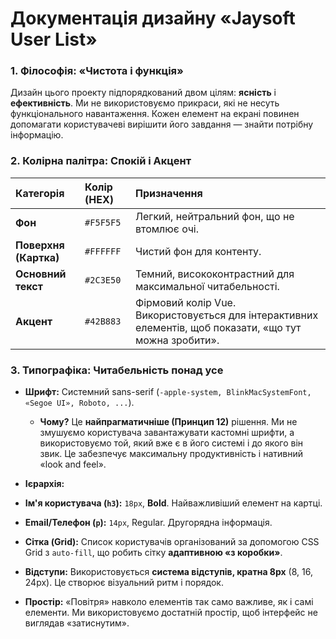 # Документація дизайну «Jaysoft User List»

### 1. Філософія: «Чистота і функція»

Дизайн цього проекту підпорядкований двом цілям: **ясність** і **ефективність**. Ми не використовуємо прикраси, які не несуть функціонального навантаження. Кожен елемент на екрані повинен допомагати користувачеві вирішити його завдання — знайти потрібну інформацію.

### 2. Колірна палітра: Спокій і Акцент

| Категорія | Колір (HEX) | Призначення |
|:---|:---|:---|
| **Фон** | `#F5F5F5` | Легкий, нейтральний фон, що не втомлює очі. |
| **Поверхня (Картка)**| `#FFFFFF` | Чистий фон для контенту. |
| **Основний текст** | `#2C3E50` | Темний, висококонтрастний для максимальної читабельності. |
| **Акцент** | `#42B883` | Фірмовий колір Vue. Використовується для інтерактивних елементів, щоб показати, «що тут можна зробити». |

### 3. Типографіка: Читабельність понад усе

*   **Шрифт:** Системний sans-serif (`-apple-system, BlinkMacSystemFont, «Segoe UI», Roboto, ...`).
    *   **Чому?** Це **найпрагматичніше (Принцип 12)** рішення. Ми не змушуємо користувача завантажувати кастомні шрифти, а використовуємо той, який вже є в його системі і до якого він звик. Це забезпечує максимальну продуктивність і нативний «look and feel».
* **Ієрархія:**
* **Ім'я користувача (`h3`):** `18px`, **Bold**. Найважливіший елемент на картці.
* **Email/Телефон (`p`):** `14px`, Regular. Другорядна інформація.

*   **Сітка (Grid):** Список користувачів організований за допомогою CSS Grid з `auto-fill`, що робить сітку **адаптивною «з коробки»**.
*   **Відступи:** Використовується **система відступів, кратна 8px** (8, 16, 24px). Це створює візуальний ритм і порядок.
*   **Простір:** «Повітря» навколо елементів так само важливе, як і самі елементи. Ми використовуємо достатній простір, щоб інтерфейс не виглядав «затиснутим».